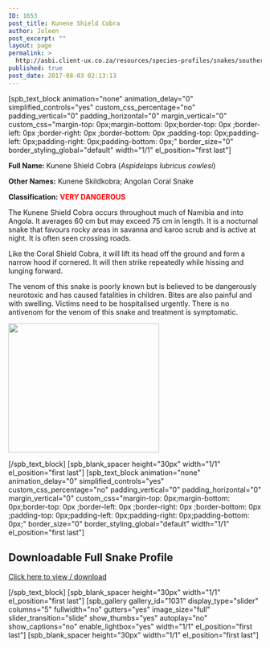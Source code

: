 ```yaml
---
ID: 1653
post_title: Kunene Shield Cobra
author: Joleen
post_excerpt: ""
layout: page
permalink: >
  http://asbi.client-ux.co.za/resources/species-profiles/snakes/southern-africa/kunene-shield-cobra/
published: true
post_date: 2017-08-03 02:13:13
---
```

[spb_text_block animation="none" animation_delay="0" simplified_controls="yes" custom_css_percentage="no" padding_vertical="0" padding_horizontal="0" margin_vertical="0" custom_css="margin-top: 0px;margin-bottom: 0px;border-top: 0px ;border-left: 0px ;border-right: 0px ;border-bottom: 0px ;padding-top: 0px;padding-left: 0px;padding-right: 0px;padding-bottom: 0px;" border_size="0" border_styling_global="default" width="1/1" el_position="first last"]

<strong>Full Name: </strong>Kunene Shield Cobra (<em>Aspidelaps lubricus cowlesi</em>)

<strong>Other Names:</strong> Kunene Skildkobra; Angolan Coral Snake

<strong>Classification:</strong> <span style="color: #ff0000;"><strong>VERY DANGEROUS</strong></span>

The Kunene Shield Cobra occurs throughout much of Namibia and into Angola. It averages 60 cm but may exceed 75 cm in length. It is a nocturnal snake that favours rocky areas in savanna and karoo scrub and is active at night. It is often seen crossing roads.

Like the Coral Shield Cobra, it will lift its head off the ground and form a narrow hood if cornered. It will then strike repeatedly while hissing and lunging forward.

The venom of this snake is poorly known but is believed to be dangerously neurotoxic and has caused fatalities in children. Bites are also painful and with swelling. Victims need to be hospitalised urgently. There is no antivenom for the venom of this snake and treatment is symptomatic.

<a href="http://asbi.client-ux.co.za/wp-content/uploads/2016/06/Kunene_Shield_Cobra_DIST_web.jpg"><img class="alignnone wp-image-802 size-medium" src="http://asbi.client-ux.co.za/wp-content/uploads/2016/06/Kunene_Shield_Cobra_DIST_web-300x257.jpg" width="300" height="257" /></a>

[/spb_text_block] [spb_blank_spacer height="30px" width="1/1" el_position="first last"] [spb_text_block animation="none" animation_delay="0" simplified_controls="yes" custom_css_percentage="no" padding_vertical="0" padding_horizontal="0" margin_vertical="0" custom_css="margin-top: 0px;margin-bottom: 0px;border-top: 0px ;border-left: 0px ;border-right: 0px ;border-bottom: 0px ;padding-top: 0px;padding-left: 0px;padding-right: 0px;padding-bottom: 0px;" border_size="0" border_styling_global="default" width="1/1" el_position="first last"]
<h2>Downloadable Full Snake Profile</h2>
<a href="http://asbi.client-ux.co.za/wp-content/uploads/2016/06/20170522_ASI_SP_Kunene_Shield_Cobra_A4_DESKTOP.pdf" target="_blank">Click here to view / download</a>

[/spb_text_block] [spb_blank_spacer height="30px" width="1/1" el_position="first last"] [spb_gallery gallery_id="1031" display_type="slider" columns="5" fullwidth="no" gutters="yes" image_size="full" slider_transition="slide" show_thumbs="yes" autoplay="no" show_captions="no" enable_lightbox="yes" width="1/1" el_position="first last"] [spb_blank_spacer height="30px" width="1/1" el_position="first last"]